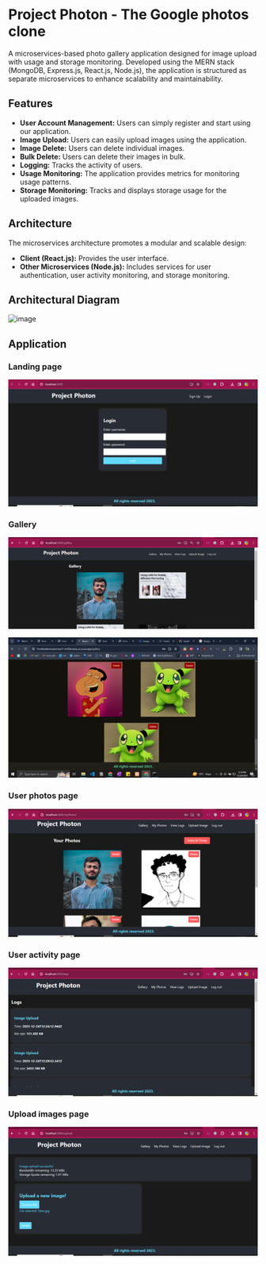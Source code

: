 # Project Photon - The Google photos clone

A microservices-based photo gallery application designed for image upload with usage and storage monitoring. Developed using the MERN stack (MongoDB, Express.js, React.js, Node.js), the application is structured as separate microservices to enhance scalability and maintainability.

## Features

- **User Account Management:** Users can simply register and start using our application.
- **Image Upload:** Users can easily upload images using the application.
- **Image Delete:** Users can delete individual images.
- **Bulk Delete:** Users can delete their images in bulk.
- **Logging:** Tracks the activity of users.
- **Usage Monitoring:** The application provides metrics for monitoring usage patterns.
- **Storage Monitoring:** Tracks and displays storage usage for the uploaded images.

## Architecture

The microservices architecture promotes a modular and scalable design:

- **Client (React.js):** Provides the user interface.
- **Other Microservices (Node.js):** Includes services for user authentication, user activity monitoring, and storage monitoring.

## Architectural Diagram

![image](https://github.com/tayyibgondal/Project_Photon/assets/99114574/b2e359e3-b762-4604-9338-88d6054b107c)


## Application

### Landing page

![](images/1_landing_page.png)

### Gallery

![](images/2_gallery_a.png)

![](images/2_gallery_b.jpg)

### User photos page

![](images/3_my_photos_page.png)

### User activity page

![](images/4_logs.png)

### Upload images page

![](images/5_image_upload_page.png)
